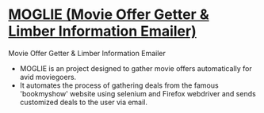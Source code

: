 # [MOGLIE (Movie Offer Getter & Limber Information Emailer)]()
Movie Offer Getter &amp; Limber Information Emailer
* MOGLIE is an project designed to gather movie offers automatically for avid moviegoers.
* It automates the process of gathering deals from the famous 'bookmyshow' website using selenium and Firefox webdriver and sends customized deals to the user via email.
